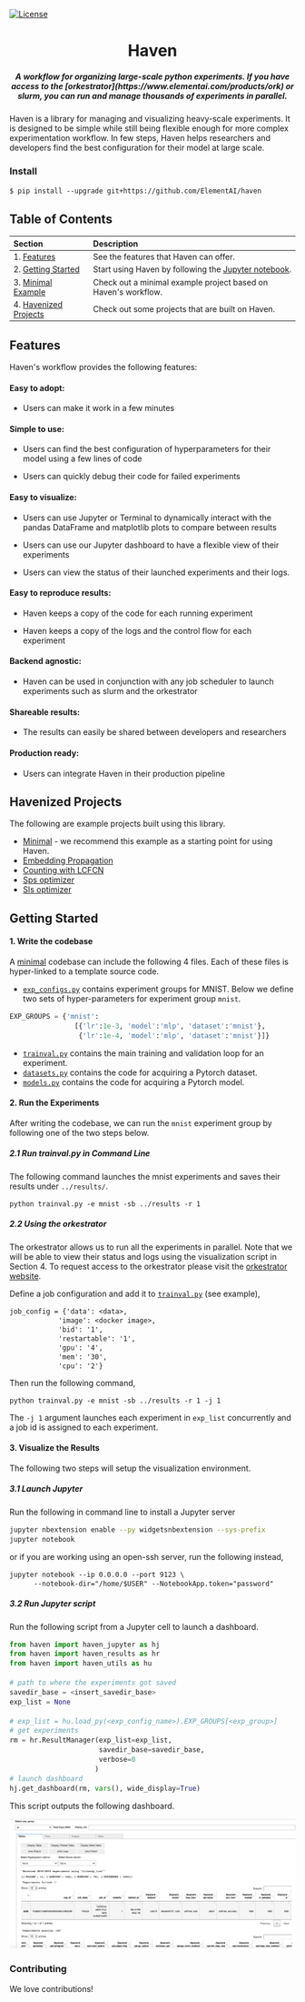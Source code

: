 <!-- <table>
    <thead>
        <tr>
            <th style="text-align:center;"><img src="docs/images/haven_logo.png" width="40%" alt="Image"></th>
        </tr>
    </thead>
    <tbody>
    </tbody>
</table> -->
[![License](https://img.shields.io/badge/License-Apache%202.0-blue.svg)](https://opensource.org/licenses/Apache-2.0)

<h1 align="center">Haven</h1>
<h5 align="center">A workflow for organizing large-scale python experiments. If you have access to the [orkestrator](https://www.elementai.com/products/ork) or slurm, you can run and manage thousands of experiments in parallel.</h5>

Haven is a library for managing and visualizing heavy-scale experiments. It is designed to be simple while still being flexible enough for more complex experimentation workflow. In few steps, Haven helps researchers and developers find the best configuration for their model at large scale.

### Install
```
$ pip install --upgrade git+https://github.com/ElementAI/haven
```


## Table of Contents 

|Section| Description|
|:-------------|:-------------|
|1. [Features](#features)|See the features that Haven can offer.|
|2. [Getting Started](https://github.com/ElementAI/haven/tree/master/getting_started.ipynb)|Start using Haven by following the [Jupyter notebook](https://github.com/ElementAI/haven/tree/master/getting_started.ipynb).|
|3. [Minimal Example](https://github.com/ElementAI/haven/tree/master/examples/minimal)|Check out a minimal example project based on Haven's workflow.|
|4. [Havenized Projects](#havenized-projects)|Check out some projects that are built on Haven.|




<!-- /home/issam/Research_Ground/haven/ -->

## Features


Haven's workflow provides the following features:

#### Easy to adopt:

- Users can make it work in a few minutes

#### Simple to use:

- Users can find the best configuration of hyperparameters for their model using a few lines of code

- Users can quickly debug their code for failed experiments

#### Easy to visualize:

- Users can use Jupyter or Terminal to dynamically interact with the pandas DataFrame and matplotlib plots to compare between results

- Users can use our Jupyter dashboard to have a flexible view of their experiments

- Users can view the status of their launched experiments and their logs.

#### Easy to reproduce results:

- Haven keeps a copy of the code for each running experiment

- Haven keeps a copy of the logs and the control flow for each experiment

#### Backend agnostic:

- Haven can be used in conjunction with any job scheduler to launch experiments such as slurm and the orkestrator

#### Shareable results:

- The results can easily be shared between developers and researchers

#### Production ready:

- Users can integrate Haven in their production pipeline



## Havenized Projects

The following are example projects built using this library.

- [Minimal](https://github.com/ElementAI/haven/tree/master/examples/minimal) - we recommend this example as a starting point for using Haven.
- [Embedding Propagation](https://github.com/ElementAI/embedding-propagation)
- [Counting with LCFCN](https://github.com/ElementAI/LCFCN)
- [Sps optimizer](https://github.com/IssamLaradji/sps)
- [Sls optimizer](https://github.com/IssamLaradji/sls)


## Getting Started

#### 1. Write the codebase

A [minimal](https://github.com/ElementAI/haven/tree/master/examples/minimal) codebase can include the following 4 files. Each of these files is hyper-linked to a template source code.

- [`exp_configs.py`](https://github.com/ElementAI/haven/tree/master/examples/minimal/exp_configs.py) contains experiment groups for MNIST. Below we define two sets of hyper-parameters for experiment group `mnist`.
```python
EXP_GROUPS = {'mnist':
                [{'lr':1e-3, 'model':'mlp', 'dataset':'mnist'},
                 {'lr':1e-4, 'model':'mlp', 'dataset':'mnist'}]}
```
- [`trainval.py`](https://github.com/ElementAI/haven/tree/master/examples/minimal/trainval.py) contains the main training and validation loop for an experiment.
- [`datasets.py`](https://github.com/ElementAI/haven/tree/master/examples/minimal/datasets.py) contains the code for acquiring a Pytorch dataset.
- [`models.py`](https://github.com/ElementAI/haven/tree/master/examples/minimal/models.py) contains the code for acquiring a Pytorch model.

#### 2. Run the Experiments

After writing the codebase, we can run the `mnist` experiment group by following one of the two steps below.

##### 2.1 Run trainval.py in Command Line

The following command launches the mnist experiments and saves their results under `../results/`.

```
python trainval.py -e mnist -sb ../results -r 1
```

##### 2.2 Using the orkestrator

The orkestrator allows us to run all the experiments in parallel. Note that we will be able to view their status and logs using the visualization script in Section 4. To request access to the orkestrator please visit the [orkestrator website](https://www.elementai.com/products/ork).

Define a job configuration  and add it to [`trainval.py`](https://github.com/ElementAI/haven/tree/master/examples/minimal/trainval.py) (see example),

```
job_config = {'data': <data>,
            'image': <docker image>,
            'bid': '1',
            'restartable': '1',
            'gpu': '4',
            'mem': '30',
            'cpu': '2'}
```

Then run the following command,

```
python trainval.py -e mnist -sb ../results -r 1 -j 1
```
The `-j 1` argument launches each experiment in `exp_list` concurrently and a job id is assigned to each experiment. 

#### 3. Visualize the Results

The following two steps will setup the visualization environment.

##### 3.1 Launch Jupyter

Run the following in command line to install a Jupyter server
```bash
jupyter nbextension enable --py widgetsnbextension --sys-prefix
jupyter notebook
```

or if you are working using an open-ssh server, run the following instead,

```
jupyter notebook --ip 0.0.0.0 --port 9123 \
      --notebook-dir="/home/$USER" --NotebookApp.token="password"
```

##### 3.2 Run Jupyter script

Run the following script from a Jupyter cell to launch a dashboard.


```python
from haven import haven_jupyter as hj
from haven import haven_results as hr
from haven import haven_utils as hu

# path to where the experiments got saved
savedir_base = <insert_savedir_base>
exp_list = None

# exp_list = hu.load_py(<exp_config_name>).EXP_GROUPS[<exp_group>]
# get experiments
rm = hr.ResultManager(exp_list=exp_list, 
                      savedir_base=savedir_base, 
                      verbose=0
                     )
# launch dashboard
hj.get_dashboard(rm, vars(), wide_display=True)
```

This script outputs the following dashboard.

![](examples/4_results.png)


### Contributing

We love contributions!
